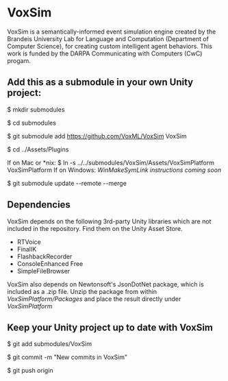 # VoxSim
VoxSim is a semantically-informed event simulation engine created by the Brandeis University Lab for Language and Computation (Department of Computer Science), for creating custom intelligent agent behaviors.  This work is funded by the DARPA Communicating with Computers (CwC) progam.

## Add this as a submodule in your own Unity project:

$ mkdir submodules

$ cd submodules

$ git submodule add https://github.com/VoxML/VoxSim VoxSim

$ cd ../Assets/Plugins

If on Mac or \*nix:
$ ln -s ../../submodules/VoxSim/Assets/VoxSimPlatform VoxSimPlatform
If on Windows:
*WinMakeSymLink instructions coming soon*

$ git submodule update --remote --merge

## Dependencies

VoxSim depends on the following 3rd-party Unity libraries which are not included in the repository.  Find them on the Unity Asset Store.
* RTVoice
* FinalIK
* FlashbackRecorder
* ConsoleEnhanced Free
* SimpleFileBrowser

VoxSim also depends on Newtonsoft's JsonDotNet package, which is included as a .zip file.  Unzip the package from within *VoxSimPlatform/Packages* and place the result directly under *VoxSimPlatform*

## Keep your Unity project up to date with VoxSim

$ git add submodules/VoxSim

$ git commit -m "New commits in VoxSim"

$ git push origin <myBranch>
